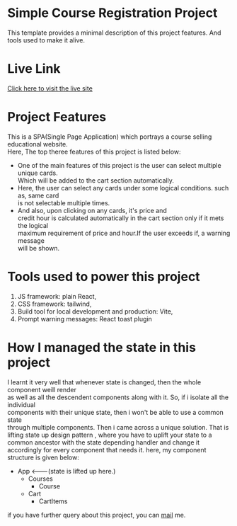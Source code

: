 # Simple Course Registration Project 

This template provides a minimal description of this project features. And tools used to make it alive.

# Live Link <br/>
[Click here to visit the live site](https://amusing-territory.surge.sh)
# Project Features

This is a SPA(Single Page Application) which portrays a course selling educational website.  
Here, The top theree features of this project is listed below:

* One of the main features of this project is the user can select multiple unique cards.   
  Which will be added to the cart section automatically.
* Here, the user can select any cards under some logical conditions. such as, same card  
  is not selectable multiple times. 
* And also, upon clicking on any cards, it's price and  
  credit hour is calculated automatically in the cart section only if it mets the logical  
  maximum requirement of price and hour.If the user exceeds if, a warning message  
  will be shown.  

# Tools used to power this project

1. JS framework: plain React,
2. CSS framework: tailwind,
3. Build tool for local development and production: Vite,
4. Prompt warning messages: React toast plugin

# How I managed the state in this project

I learnt it very well that whenever state is changed, then the whole component weill render  
as well as all the descendent components along with it. So, if i isolate all the individual  
components with their unique state, then i won't be able to use a common state    
through multiple components. Then i came across a unique solution. That is lifting state up
design pattern , where you have to uplift your state to a common ancestor with the state 
depending handler and change it accordingly for every component that needs it.
here, my component structure is given below:


* App <---(state is lifted up here.)
  * Courses
      * Course
  * Cart
      * CartItems



if you have further query about this project, you can [mail](https://qarimahdi217@gmail.com) me.
